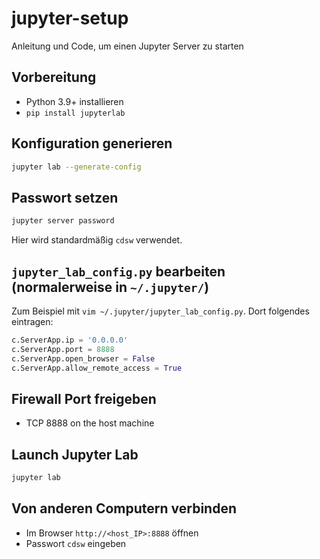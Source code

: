 # jupyter-setup
Anleitung und Code, um einen Jupyter Server zu starten

## Vorbereitung

* Python 3.9+ installieren
* `pip install jupyterlab`

## Konfiguration generieren

```bash
jupyter lab --generate-config
```

## Passwort setzen

```bash
jupyter server password
```

Hier wird standardmäßig `cdsw` verwendet.

## `jupyter_lab_config.py` bearbeiten (normalerweise in `~/.jupyter/`)

Zum Beispiel mit `vim ~/.jupyter/jupyter_lab_config.py`.
Dort folgendes eintragen:

```python
c.ServerApp.ip = '0.0.0.0'
c.ServerApp.port = 8888
c.ServerApp.open_browser = False
c.ServerApp.allow_remote_access = True
```

## Firewall Port freigeben

* TCP 8888 on the host machine

## Launch Jupyter Lab

```bash
jupyter lab
```

## Von anderen Computern verbinden

* Im Browser `http://<host_IP>:8888` öffnen
* Passwort `cdsw` eingeben

